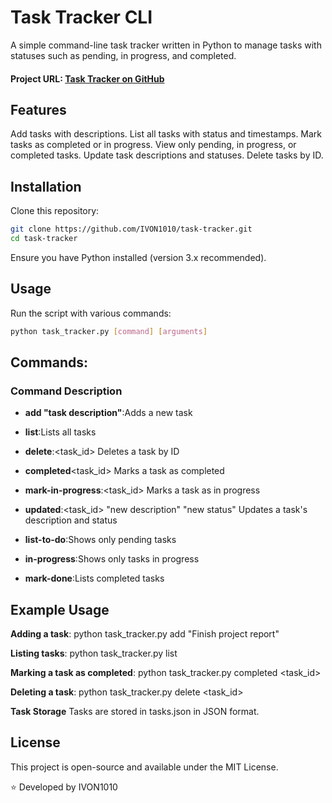 # Task Tracker CLI

A simple command-line task tracker written in Python to manage tasks with statuses such as pending, in progress, and completed.

#### Project URL: [Task Tracker on GitHub](https://github.com/IVON1010/task_tracker)

## Features

Add tasks with descriptions.
List all tasks with status and timestamps.
Mark tasks as completed or in progress.
View only pending, in progress, or completed tasks.
Update task descriptions and statuses.
Delete tasks by ID.

## Installation
Clone this repository:

```bash
git clone https://github.com/IVON1010/task-tracker.git
cd task-tracker
```
Ensure you have Python installed (version 3.x recommended).

## Usage
Run the script with various commands:

```bash
python task_tracker.py [command] [arguments]
```

## Commands:
### Command	Description

- **add "task description"**:Adds a new task

- **list**:Lists all tasks

- **delete**:<task_id>	Deletes a task by ID

- **completed**<task_id>	Marks a task as completed

- **mark-in-progress**:<task_id>	Marks a task as in progress

- **updated**:<task_id> "new description" "new status"	Updates a task's description and status

- **list-to-do**:Shows only pending tasks

- **in-progress**:Shows only tasks in progress

- **mark-done**:Lists completed tasks

## Example Usage

**Adding a task**:
python task_tracker.py add "Finish project report"

**Listing tasks**:
python task_tracker.py list

**Marking a task as completed**:
python task_tracker.py completed <task_id>

**Deleting a task**:
python task_tracker.py delete <task_id>

**Task Storage**
Tasks are stored in tasks.json in JSON format.

## License
This project is open-source and available under the MIT License.

⭐ Developed by IVON1010
